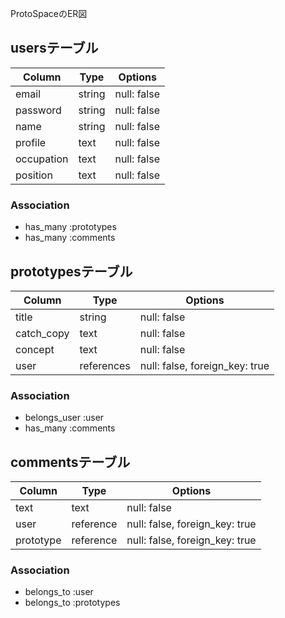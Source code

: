 ProtoSpaceのER図

## usersテーブル

| Column        | Type    | Options    |
| ------------  | ------- | ---------- |
|email          |string   |null: false |
|password       |string   |null: false |
|name           |string   |null: false |
|profile        |text     |null: false |
|occupation     |text     |null: false |
|position       |text     |null: false |

### Association

- has_many :prototypes
- has_many :comments

## prototypesテーブル

| Column        | Type           | Options                       |
| ------------  | -------------  | ------------------------------|
|title          |string          |null: false                    |
|catch_copy     |text            |null: false                    |
|concept        |text            |null: false                    |
|user           |references      |null: false, foreign_key: true |

### Association

- belongs_user :user
- has_many :comments

## commentsテーブル

| Column       | Type          | Options                       |
| ------------ | ------------- | ------------------------------|
|text          |text           |null: false                    |
|user          |reference      |null: false, foreign_key: true |
|prototype     |reference      |null: false, foreign_key: true |

### Association

- belongs_to :user
- belongs_to :prototypes